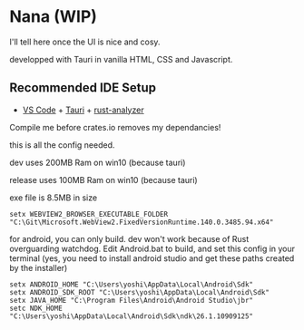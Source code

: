 # Nana (WIP)
I'll tell here once the UI is nice and cosy.

developped with Tauri in vanilla HTML, CSS and Javascript.

## Recommended IDE Setup

- [VS Code](https://code.visualstudio.com/) + [Tauri](https://marketplace.visualstudio.com/items?itemName=tauri-apps.tauri-vscode) + [rust-analyzer](https://marketplace.visualstudio.com/items?itemName=rust-lang.rust-analyzer)

Compile me before crates.io removes my dependancies!

this is all the config needed.

dev uses 200MB Ram on win10 (because tauri)

release uses 100MB Ram on win10 (because tauri)

exe file is 8.5MB in size
```
setx WEBVIEW2_BROWSER_EXECUTABLE_FOLDER "C:\Git\Microsoft.WebView2.FixedVersionRuntime.140.0.3485.94.x64"
```

for android, you can only build. dev won't work because of Rust overguarding watchdog. Edit Android.bat to build, and set this config in your terminal (yes, you need to install android studio and get these paths created by the installer)
```
setx ANDROID_HOME "C:\Users\yoshi\AppData\Local\Android\Sdk"
setx ANDROID_SDK_ROOT "C:\Users\yoshi\AppData\Local\Android\Sdk"
setx JAVA_HOME "C:\Program Files\Android\Android Studio\jbr"
setc NDK_HOME "C:\Users\yoshi\AppData\Local\Android\Sdk\ndk\26.1.10909125"
```